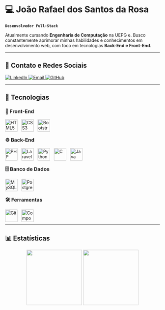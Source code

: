 # 💻 João Rafael dos Santos da Rosa  

**`Desenvolvedor Full-Stack`**  

Atualmente cursando **Engenharia de Computação** na UEPG e. Busco constantemente aprimorar minhas habilidades e conhecimentos em desenvolvimento web, com foco em tecnologias **Back-End e Front-End**.  

---

## 🔗 Contato e Redes Sociais  

<p align="left">
    <a href="https://www.linkedin.com/in/joao-rafael-rosa" target="_blank" rel="noopener noreferrer">
        <img alt="LinkedIn" title="LinkedIn" src="https://img.shields.io/badge/-LinkedIn-0A66C2?style=for-the-badge&logo=linkedin&logoColor=white"/>
    </a>
    <a href="mailto:jrafaeldoessantosdarosa@gmail.com">
        <img alt="Email" title="Email" src="https://img.shields.io/badge/-Email-D14836?style=for-the-badge&logo=gmail&logoColor=white"/>
    </a>
    <a href="https://github.com/JRafaelRosa?tab=repositories" target="_blank" rel="noopener noreferrer">
        <img alt="GitHub" title="GitHub" src="https://img.shields.io/badge/-GitHub-2b5a8a?style=for-the-badge&logo=github&logoColor=white"/>
    </a>
</p>

---

## 🚀 Tecnologias  

### 🎨 Front-End  
<img align="left" alt="HTML5" title="HTML5" width="40px" style="padding-right: 10px;" src="https://cdn.jsdelivr.net/gh/devicons/devicon/icons/html5/html5-original.svg" />
<img align="left" alt="CSS3" title="CSS3" width="40px" style="padding-right: 10px;" src="https://cdn.jsdelivr.net/gh/devicons/devicon/icons/css3/css3-original.svg" />
<img align="left" alt="Bootstrap" title="Bootstrap" width="40px" style="padding-right: 10px;" src="https://cdn.jsdelivr.net/gh/devicons/devicon/icons/bootstrap/bootstrap-original.svg" />

<br/><br/>

### ⚙️ Back-End  
<img align="left" alt="PHP" title="PHP" width="40px" style="padding-right: 10px;" src="https://cdn.jsdelivr.net/gh/devicons/devicon/icons/php/php-original.svg" />
<img align="left" alt="Laravel" title="Laravel" width="40px" style="padding-right: 10px;" src="https://cdn.jsdelivr.net/gh/devicons/devicon/icons/laravel/laravel-original.svg" />
<img align="left" alt="Python" title="Python" width="40px" style="padding-right: 10px;" src="https://cdn.jsdelivr.net/gh/devicons/devicon/icons/python/python-original.svg" />
<img align="left" alt="C" title="C" width="40px" style="padding-right: 10px;" src="https://cdn.jsdelivr.net/gh/devicons/devicon/icons/c/c-original.svg" />
<img align="left" alt="Java" title="Java" width="40px" style="padding-right: 10px;" src="https://cdn.jsdelivr.net/gh/devicons/devicon/icons/java/java-original.svg" />

<br/><br/>

### 🗄️ Banco de Dados  
<img align="left" alt="MySQL" title="MySQL" width="40px" style="padding-right: 10px;" src="https://cdn.jsdelivr.net/gh/devicons/devicon/icons/mysql/mysql-original.svg" />
<img align="left" alt="PostgreSQL" title="PostgreSQL" width="40px" style="padding-right: 10px;" src="https://cdn.jsdelivr.net/gh/devicons/devicon/icons/postgresql/postgresql-original.svg" />

<br/><br/>

### 🛠️ Ferramentas  
<img align="left" alt="Git" title="Git" width="40px" style="padding-right: 10px;" src="https://cdn.jsdelivr.net/gh/devicons/devicon/icons/git/git-original.svg" />
<img align="left" alt="Composer" title="Composer" width="40px" style="padding-right: 10px;" src="https://cdn.jsdelivr.net/gh/devicons/devicon/icons/composer/composer-original.svg" />

<br/><br/>

---

## 📊 Estatísticas  

<p align="center">
    <img height="180em" src="https://github-readme-stats.vercel.app/api?username=JRafaelRosa&show_icons=true&theme=tokyonight&locale=pt-br"/>
    <img height="180em" src="https://github-readme-stats.vercel.app/api/top-langs/?username=JRafaelRosa&theme=tokyonight&layout=compact&custom_title=Tecnologias&langs_count=9"/>
</p>
